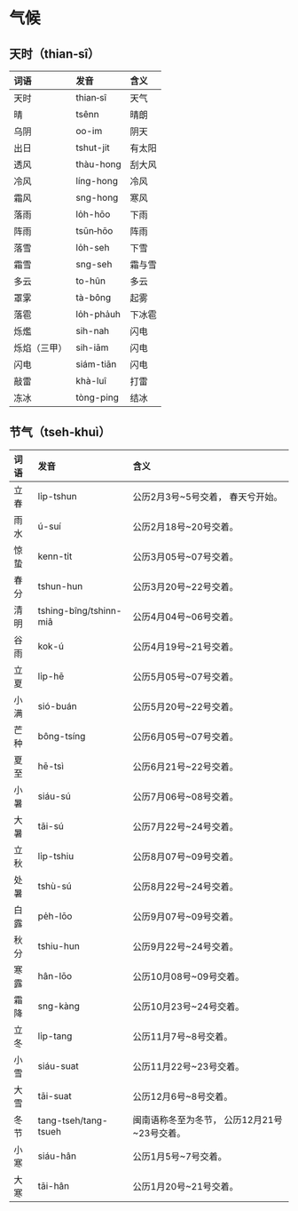 # 气候

## 天时（thian‑sî）

| 词语 | 发音 | 含义 |
| :--- | :--- | :--- |
| 天时 | thian‑sî | 天气 |
| 晴 | tsênn | 晴朗 |
| 乌阴 | oo-im | 阴天 |
| 出日 | tshut-jit | 有太阳 |
| 透风 | thàu-hong | 刮大风 |
| 冷风 | líng-hong | 冷风 |
| 霜风 | sng-hong | 寒风 |
| 落雨 | lo̍h-hōo | 下雨 |
| 阵雨 | tsūn‑hōo | 阵雨 |
| 落雪 | lo̍h-seh | 下雪 |
| 霜雪 | sng-seh | 霜与雪 |
| 多云 |  to-hûn | 多云‌ |
| 罩雺 | tà-bông | 起雾 |
| 落雹 | lo̍h-pha̍uh | 下冰雹 |
| 烁爁 | sih-nah | 闪电 |
| 烁焰（三甲） | sih-iām | 闪电 |
| 闪电 | siám-tiān | 闪电 |
| 敲雷 | khà-luî | 打雷 |
| 冻冰 | tòng-ping | 结冰 |

## 节气（tseh‑khuì）

| 词语 | 发音 | 含义 |
| :--- | :--- | :--- |
| 立春 | li̍p-tshun | 公历2月3号~5号交着， 春天兮开始。 |
| 雨水 | ú-suí | 公历2月18号~20号交着。 |
| 惊蛰 | kenn-ti̍t | 公历3月05号~07号交着。 |
| 春分 | tshun-hun | 公历3月20号~22号交着。 |
| 清明 | tshing-bîng/tshinn-miâ | 公历4月04号~06号交着。 |
| 谷雨 | kok-ú | 公历4月19号~21号交着。 |
| 立夏 | li̍p-hē | 公历5月05号~07号交着。 |
| 小满 | sió-buán | 公历5月20号~22号交着。 |
| 芒种 | bông-tsíng | 公历6月05号~07号交着。 |
| 夏至 | hē-tsì | 公历6月21号~22号交着。 |
| 小暑 | siáu-sú | 公历7月06号~08号交着。 |
| 大暑 | tāi-sú | 公历7月22号~24号交着。 |
| 立秋 | li̍p-tshiu | 公历8月07号~09号交着。 |
| 处暑 | tshù-sú | 公历8月22号~24号交着。 |
| 白露 | pe̍h-lōo | 公历9月07号~09号交着。 |
| 秋分 | tshiu-hun | 公历9月22号~24号交着。 |
| 寒露 | hân-lōo | 公历10月08号~09号交着。 |
| 霜降 | sng-kàng | 公历10月23号~24号交着。 |
| 立冬 | li̍p-tang | 公历11月7号~8号交着。 |
| 小雪 | siáu-suat | 公历11月22号~23号交着。 |
| 大雪 | tāi-suat | 公历12月6号~8号交着。 |
| 冬节 | tang-tseh/tang-tsueh | 闽南语称冬至为冬节， 公历12月21号~23号交着。 |
| 小寒 | siáu-hân | 公历1月5号~7号交着。 |
| 大寒 | tāi-hân | 公历1月20号~21号交着。 |




